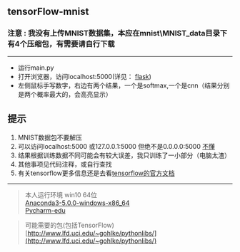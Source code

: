 ## tensorFlow-mnist
### **注意** : 我没有上传MNIST数据集，本应在mnist\MNIST_data目录下有4个压缩包，有需要请自行下载
-----------------------------

+ 运行main.py
+ 打开浏览器，访问localhost:5000(详见： [flask](http://docs.jinkan.org/docs/flask/))
+ 左侧鼠标手写数字，右边有两个结果，一个是softmax,一个是cnn（结果分别是两个概率最大的，会高亮显示）

## **提示**
1. MNIST数据包不要解压
2. 可以访问localhost:5000 或127.0.0.1:5000 但绝不是0.0.0.0:5000 [不懂](https://www.v2ex.com/t/266144)
3. 结果根据训练数据不同可能会有较大误差，我只训练了一小部分（电脑太渣）
4. 其他事项见代码注释，或自行查找
5. 有关tensorflow更多信息还是去看[tensorflow的官方文档](http://www.tensorfly.cn/tfdoc/api_docs/index.html)
------------------
> 本人运行环境
> win10 64位  
[Anaconda3-5.0.0-windows-x86_64](https://mirrors.tuna.tsinghua.edu.cn/anaconda/archive/)   
> [Pycharm-edu](https://www.jetbrains.com/pycharm-edu/download/#section=windows)

> 可能需要的包(包括TensorFlow)[http://www.lfd.uci.edu/~gohlke/pythonlibs/](http://www.lfd.uci.edu/~gohlke/pythonlibs/)


